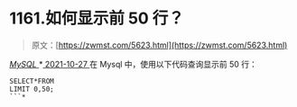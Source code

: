 <!--yml
category: 未分类
date: 0001-01-01 00:00:00
-->

# 1161.如何显示前 50 行？

> 原文：[https://zwmst.com/5623.html](https://zwmst.com/5623.html)

   [ *MySQL* ](https://zwmst.com/mysql)*[ <time datetime="2021-10-28T00:32:06+08:00"> 2021-10-27 </time> ](https://zwmst.com/5623.html)  在 Mysql 中，使用以下代码查询显示前 50 行：

```
SELECT*FROM
LIMIT 0,50;
```*
